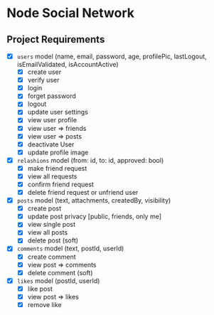 # Node Social Network

## Project Requirements

- [x] `users` model (name, email, password, age, profilePic, lastLogout, isEmailValidated, isAccountActive)
  - [x] create user
  - [x] verify user
  - [x] login
  - [x] forget password
  - [x] logout
  - [x] update user settings
  - [x] view user profile
  - [x] view user => friends
  - [x] view user => posts
  - [x] deactivate User
  - [x] update profile image
- [x] `relashions` model (from: id, to: id, approved: bool)
  - [x] make friend request
  - [x] view all requests
  - [x] confirm friend request
  - [x] delete friend request or unfriend user
- [x] `posts` model (text, attachments, createdBy, visibility)
  - [x] create post
  - [x] update post privacy [public, friends, only me]
  - [x] view single post
  - [x] view all posts
  - [x] delete post (soft)
- [x] `comments` model (text, postId, userId)
  - [x] create comment
  - [x] view post => comments
  - [x] delete comment (soft)
- [x] `likes` model (postId, userId)
  - [x] like post
  - [x] view post => likes
  - [x] remove like
